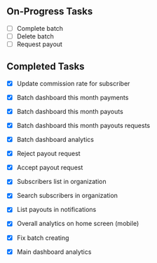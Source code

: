 ## On-Progress Tasks

- [ ] Complete batch
- [ ] Delete batch
- [ ] Request payout

## Completed Tasks

- [x] Update commission rate for subscriber
- [x] Batch dashboard this month payments
- [x] Batch dashboard this month payouts
- [x] Batch dashboard this month payouts requests

- [x] Batch dashboard analytics
- [x] Reject payout request
- [x] Accept payout request
- [x] Subscribers list in organization
- [x] Search subscribers in organization
- [x] List payouts in notifications
- [x] Overall analytics on home screen (mobile)
- [x] Fix batch creating
- [x] Main dashboard analytics
